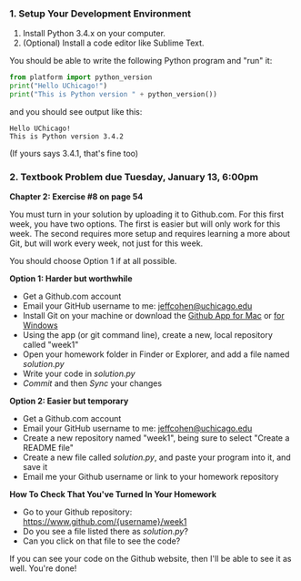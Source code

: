 ### 1. Setup Your Development Environment

1. Install Python 3.4.x on your computer.  
1. (Optional) Install a code editor like Sublime Text.

You should be able to write the following Python program and "run" it:

``` python
from platform import python_version
print("Hello UChicago!")
print("This is Python version " + python_version())
```

and you should see output like this:

```
Hello UChicago!
This is Python version 3.4.2
```

(If yours says 3.4.1, that's fine too)

### 2. Textbook Problem due Tuesday, January 13, 6:00pm

**Chapter 2: Exercise #8 on page 54**

You must turn in your solution by uploading it to Github.com. For this first week, you have two options.  The first is easier but will only work for this week.  The second requires more setup and requires learning a more about Git, but will work every week, not just for this week.

You should choose Option 1 if at all possible.

**Option 1: Harder but worthwhile**
* Get a Github.com account
* Email your GitHub username to me: jeffcohen@uchicago.edu
* Install Git on your machine or download the [Github App for Mac](mac.github.com) or [for Windows](windows.github.com)
* Using the app (or git command line), create a new, local repository called "week1"
* Open your homework folder in Finder or Explorer, and add a file named _solution.py_ 
* Write your code in _solution.py_
* _Commit_ and then _Sync_ your changes 


**Option 2: Easier but temporary**
* Get a Github.com account
* Email your GitHub username to me: jeffcohen@uchicago.edu
* Create a new repository named "week1", being sure to select "Create a README file"
* Create a new file called _solution.py_, and paste your program into it, and save it
* Email me your Github username or link to your homework repository

**How To Check That You've Turned In Your Homework**

* Go to your Github repository: https://www.github.com/{username}/week1
* Do you see a file listed there as _solution.py_?
* Can you click on that file to see the code?

If you can see your code on the Github website, then I'll be able to see it as well. You're done!

